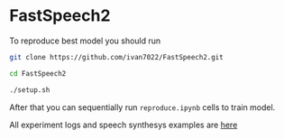 # FastSpeech2

To reproduce best model you should run
```bash
git clone https://github.com/ivan7022/FastSpeech2.git

cd FastSpeech2

./setup.sh
```

After that you can sequentially run `reproduce.ipynb` cells to train model.

All experiment logs and speech synthesys examples are [here](https://wandb.ai/i_vainn/fastspeech2/reports/Fast-Speech-2-Implementation-Report--VmlldzozMDUxMTgx/edit)
